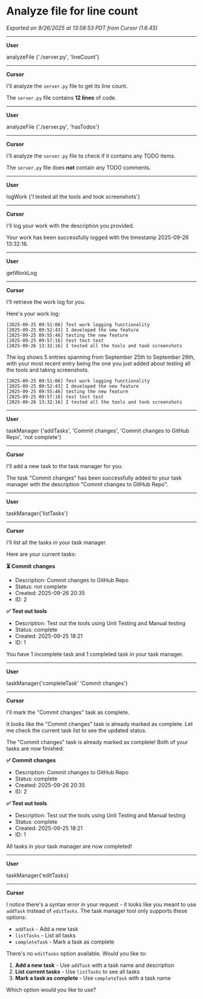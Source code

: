 # Analyze file for line count
_Exported on 9/26/2025 at 13:58:53 PDT from Cursor (1.6.45)_

---

**User**

analyzeFile {'./server.py', 'lineCount'}

---

**Cursor**

I'll analyze the `server.py` file to get its line count.


The `server.py` file contains **12 lines** of code.

---

**User**

analyzeFile {'./server.py', 'hasTodos'}

---

**Cursor**

I'll analyze the `server.py` file to check if it contains any TODO items.


The `server.py` file does **not** contain any TODO comments.

---

**User**

logWork {'I tested all the tools and took screenshots'}

---

**Cursor**

I'll log your work with the description you provided.


Your work has been successfully logged with the timestamp 2025-09-26 13:32:16.

---

**User**

getWorkLog

---

**Cursor**

I'll retrieve the work log for you.


Here's your work log:

```
[2025-09-25 09:51:06] Test work logging functionality
[2025-09-25 09:52:43] I developed the new feature
[2025-09-25 09:55:46] testing the new feature
[2025-09-25 09:57:16] test test test    	  
[2025-09-26 13:32:16] I tested all the tools and took screenshots
```

The log shows 5 entries spanning from September 25th to September 26th, with your most recent entry being the one you just added about testing all the tools and taking screenshots.

```plaintext
[2025-09-25 09:51:06] Test work logging functionality
[2025-09-25 09:52:43] I developed the new feature
[2025-09-25 09:55:46] testing the new feature
[2025-09-25 09:57:16] test test test    	  
[2025-09-26 13:32:16] I tested all the tools and took screenshots
```

---

**User**

taskManager {'addTasks', 'Commit changes', 'Commit changes to GitHub Repo', 'not complete'}

---

**Cursor**

I'll add a new task to the task manager for you.


The task "Commit changes" has been successfully added to your task manager with the description "Commit changes to GitHub Repo".

---

**User**

taskManager{'listTasks'}

---

**Cursor**

I'll list all the tasks in your task manager.


Here are your current tasks:

**⏳ Commit changes**
- Description: Commit changes to GitHub Repo
- Status: not complete
- Created: 2025-09-26 20:35
- ID: 2

**✅ Test out tools**
- Description: Test out the tools using Unit Testing and Manual testing
- Status: complete
- Created: 2025-09-25 18:21
- ID: 1

You have 1 incomplete task and 1 completed task in your task manager.

---

**User**

taskManager{'completeTask' 'Commit changes'}

---

**Cursor**

I'll mark the "Commit changes" task as complete.


It looks like the "Commit changes" task is already marked as complete. Let me check the current task list to see the updated status.


The "Commit changes" task is already marked as complete! Both of your tasks are now finished:

**✅ Commit changes**
- Description: Commit changes to GitHub Repo
- Status: complete
- Created: 2025-09-26 20:35
- ID: 2

**✅ Test out tools**
- Description: Test out the tools using Unit Testing and Manual testing
- Status: complete
- Created: 2025-09-25 18:21
- ID: 1

All tasks in your task manager are now completed!

---

**User**

taskManager{'editTasks}

---

**Cursor**

I notice there's a syntax error in your request - it looks like you meant to use `addTask` instead of `editTasks`. The task manager tool only supports these options:

- `addTask` - Add a new task
- `listTasks` - List all tasks
- `completeTask` - Mark a task as complete

There's no `editTasks` option available. Would you like to:

1. **Add a new task** - Use `addTask` with a task name and description
2. **List current tasks** - Use `listTasks` to see all tasks
3. **Mark a task as complete** - Use `completeTask` with a task name

Which option would you like to use?

